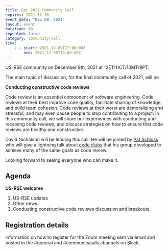 ```yaml
---
title: Dec 2021 Community Call
expires: 2021-12-10
event_date: "Dec 09, 2021"
layout: event
duration: 60
repeated: false
category: community-call
time:
    - - start: 2021-12-09T17:00:00Z
        end: 2021-12-09T18:00:00Z
---
```


US-RSE community on December 9th, 2021 at 12ET/11CT/10MT/9PT.

The main topic of discussion, for the final community call of 2021, will be

**Conducting constructive code reviews**

Code review is an essential component of software engineering. Code reviews at their best improve code quality, facilitate sharing of knowledge, and build team cohesion. Code reviews at their worst are demoralizing and stressful, and may even cause people to stop contributing to a project. In this community call, we will share our experiences with conducting and receiving code reviews, and discuss strategies on how to ensure that code reviews are healthy and constructive.

David Nicholson will be leading this call. He will be joined by [Pat Schloss](http://www.schlosslab.org/) who will give a lightning talk about [code clubs](https://journals.plos.org/ploscompbiol/article?id=10.1371/journal.pcbi.1008119) that his group developed to achieve many of the same goals as code review.

Looking forward to seeing everyone who can make it.


## Agenda

**US-RSE welcome**  
 1. US-RSE updates
 1. Other news
 1. Conducting constructive code reviews discussion and breakouts.


## Registration details
Information on how to register for the Zoom meeting sent via email and posted in the #general and #communitycalls channels on Slack.
